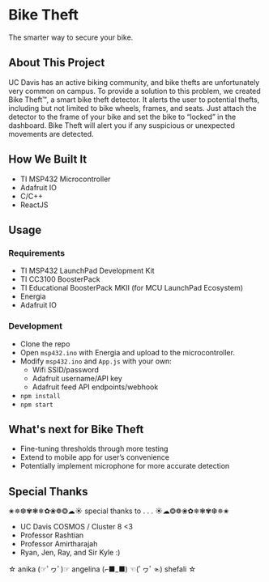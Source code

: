 # Bike Theft

The smarter way to secure your bike.

## About This Project

UC Davis has an active biking community, and bike thefts are unfortunately very common on campus. To provide a solution to this problem, we created Bike Theft™, a smart bike theft detector. It alerts the user to potential thefts, including but not limited to bike wheels, frames, and seats. Just attach the detector to the frame of your bike and set the bike to “locked” in the dashboard. Bike Theft will alert you if any suspicious or unexpected movements are detected.

## How We Built It
- TI MSP432 Microcontroller
- Adafruit IO
- C/C++
- ReactJS

## Usage

### Requirements

- TI MSP432 LaunchPad Development Kit
- TI CC3100 BoosterPack
- TI Educational BoosterPack MKII (for MCU LaunchPad Ecosystem)
- Energia
- Adafruit IO

### Development

- Clone the repo
- Open `msp432.ino` with Energia and upload to the microcontroller.
- Modify `msp432.ino` and `App.js` with your own:
  - Wifi SSID/password
  - Adafruit username/API key
  - Adafruit feed API endpoints/webhook
- `npm install`
- `npm start`
## What's next for Bike Theft
- Fine-tuning thresholds through more testing
- Extend to mobile app for user’s convenience
- Potentially implement microphone for more accurate detection

## Special Thanks
✬✵❆✾❃❄︎✿❀❁❂☁︎☀︎ special thanks to . . . ☀︎☁︎❂❁❀✿❄︎❃✾❆✵✬
- UC Davis COSMOS / Cluster 8 <3
- Professor Rashtian
- Professor Amirtharajah
- Ryan, Jen, Ray, and Sir Kyle :)


☆    anika (☞ﾟヮﾟ)☞     angelina (⌐■_■)     ☜(ﾟヮﾟ☜)  shefali   ☆